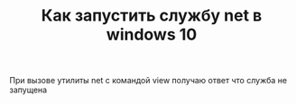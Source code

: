 ﻿---
title: "Как запустить службу net в windows 10"
se.owner.user_id: 318008
se.owner.display_name: "user318008"
se.owner.link: "https://ru.stackoverflow.com/users/318008/user318008"
se.link: "https://ru.stackoverflow.com/questions/914372/%d0%9a%d0%b0%d0%ba-%d0%b7%d0%b0%d0%bf%d1%83%d1%81%d1%82%d0%b8%d1%82%d1%8c-%d1%81%d0%bb%d1%83%d0%b6%d0%b1%d1%83-net-%d0%b2-windows-10"
se.question_id: 914372
se.post_type: question
se.score: 3
---
<p>При вызове утилиты net c командой view получаю ответ что служба не запущена</p>
